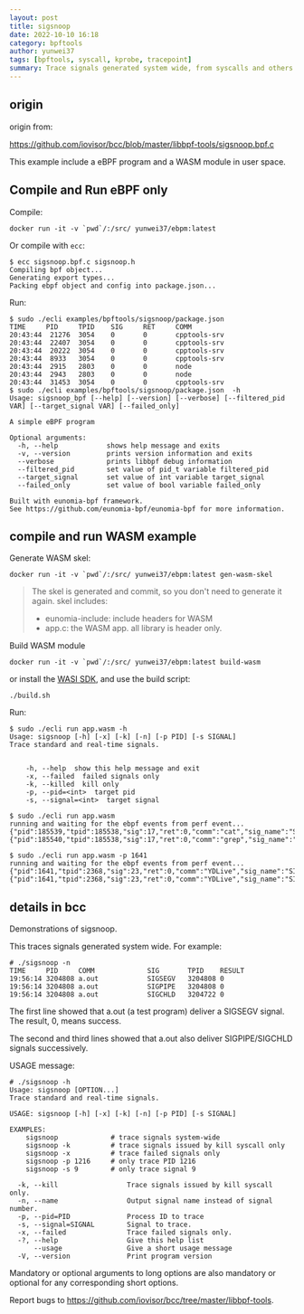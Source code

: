 ```yaml
---
layout: post
title: sigsnoop
date: 2022-10-10 16:18
category: bpftools
author: yunwei37
tags: [bpftools, syscall, kprobe, tracepoint]
summary: Trace signals generated system wide, from syscalls and others.
---
```



## origin

origin from:

<https://github.com/iovisor/bcc/blob/master/libbpf-tools/sigsnoop.bpf.c>

This example include a eBPF program and a WASM module in user space.

## Compile and Run eBPF only

Compile:

```shell
docker run -it -v `pwd`/:/src/ yunwei37/ebpm:latest
```

Or compile with `ecc`:

```console
$ ecc sigsnoop.bpf.c sigsnoop.h
Compiling bpf object...
Generating export types...
Packing ebpf object and config into package.json...
```

Run:

```console
$ sudo ./ecli examples/bpftools/sigsnoop/package.json
TIME     PID     TPID    SIG     RET     COMM    
20:43:44  21276  3054    0       0       cpptools-srv
20:43:44  22407  3054    0       0       cpptools-srv
20:43:44  20222  3054    0       0       cpptools-srv
20:43:44  8933   3054    0       0       cpptools-srv
20:43:44  2915   2803    0       0       node
20:43:44  2943   2803    0       0       node
20:43:44  31453  3054    0       0       cpptools-srv
$ sudo ./ecli examples/bpftools/sigsnoop/package.json  -h
Usage: sigsnoop_bpf [--help] [--version] [--verbose] [--filtered_pid VAR] [--target_signal VAR] [--failed_only]

A simple eBPF program

Optional arguments:
  -h, --help            shows help message and exits 
  -v, --version         prints version information and exits 
  --verbose             prints libbpf debug information 
  --filtered_pid        set value of pid_t variable filtered_pid 
  --target_signal       set value of int variable target_signal 
  --failed_only         set value of bool variable failed_only 

Built with eunomia-bpf framework.
See https://github.com/eunomia-bpf/eunomia-bpf for more information.
```

## compile and run WASM example

Generate WASM skel:

```shell
docker run -it -v `pwd`/:/src/ yunwei37/ebpm:latest gen-wasm-skel
```

> The skel is generated and commit, so you don't need to generate it again.
> skel includes:
>
> - eunomia-include: include headers for WASM
> - app.c: the WASM app. all library is header only.

Build WASM module

```shell
docker run -it -v `pwd`/:/src/ yunwei37/ebpm:latest build-wasm
```

or install the [WASI SDK](https://github.com/WebAssembly/wasi-sdk/releases/download), and use the build script:

```shell
./build.sh
```

Run:

```console
$ sudo ./ecli run app.wasm -h
Usage: sigsnoop [-h] [-x] [-k] [-n] [-p PID] [-s SIGNAL]
Trace standard and real-time signals.


    -h, --help  show this help message and exit
    -x, --failed  failed signals only
    -k, --killed  kill only
    -p, --pid=<int>  target pid
    -s, --signal=<int>  target signal

$ sudo ./ecli run app.wasm                                                                       
running and waiting for the ebpf events from perf event...
{"pid":185539,"tpid":185538,"sig":17,"ret":0,"comm":"cat","sig_name":"SIGCHLD"}
{"pid":185540,"tpid":185538,"sig":17,"ret":0,"comm":"grep","sig_name":"SIGCHLD"}

$ sudo ./ecli run app.wasm -p 1641
running and waiting for the ebpf events from perf event...
{"pid":1641,"tpid":2368,"sig":23,"ret":0,"comm":"YDLive","sig_name":"SIGURG"}
{"pid":1641,"tpid":2368,"sig":23,"ret":0,"comm":"YDLive","sig_name":"SIGURG"}
```

## details in bcc

Demonstrations of sigsnoop.

This traces signals generated system wide. For example:

```console
# ./sigsnoop -n
TIME     PID     COMM             SIG       TPID    RESULT
19:56:14 3204808 a.out            SIGSEGV   3204808 0
19:56:14 3204808 a.out            SIGPIPE   3204808 0
19:56:14 3204808 a.out            SIGCHLD   3204722 0
```

The first line showed that a.out (a test program) deliver a SIGSEGV signal.
The result, 0, means success.

The second and third lines showed that a.out also deliver SIGPIPE/SIGCHLD
signals successively.

USAGE message:

```console
# ./sigsnoop -h
Usage: sigsnoop [OPTION...]
Trace standard and real-time signals.

USAGE: sigsnoop [-h] [-x] [-k] [-n] [-p PID] [-s SIGNAL]

EXAMPLES:
    sigsnoop             # trace signals system-wide
    sigsnoop -k          # trace signals issued by kill syscall only
    sigsnoop -x          # trace failed signals only
    sigsnoop -p 1216     # only trace PID 1216
    sigsnoop -s 9        # only trace signal 9

  -k, --kill                 Trace signals issued by kill syscall only.
  -n, --name                 Output signal name instead of signal number.
  -p, --pid=PID              Process ID to trace
  -s, --signal=SIGNAL        Signal to trace.
  -x, --failed               Trace failed signals only.
  -?, --help                 Give this help list
      --usage                Give a short usage message
  -V, --version              Print program version
```

Mandatory or optional arguments to long options are also mandatory or optional
for any corresponding short options.

Report bugs to <https://github.com/iovisor/bcc/tree/master/libbpf-tools>.
